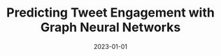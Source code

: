---
title: 'Predicting Tweet Engagement with Graph Neural Networks'
collection: publications
permalink: /publication/2023-ICMR 2023 - Proceedings of the 2023 ACM International Conference on Multimedia Retrieval-Predicting-Tweet.md
excerpt: 'L. Arazzi M.; Cotogni M.; Nocera A.; Virgili'
date: 2023-01-01
venue: 'ICMR 2023 - Proceedings of the 2023 ACM International Conference on Multimedia Retrieval'
link: 'https://doi.org/10.1145/3591106.3592294'
location: 'University of Pavia, Department of Electrical, Computer and Biomedical Engineering, Pavia, Italy, Polytechnic University of Marche, Dii, Ancona, Italy'
---